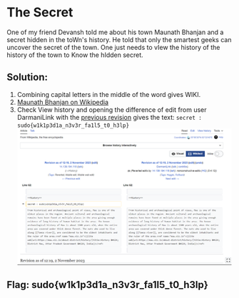 # The Secret

One of my friend Devansh told me about his town Maunath Bhanjan and a secret hidden in the toWn's history. He told that only the smartest geeks can uncover the secret of the town. One just needs to vIew the history of the history of the town to Know the hIdden secret.

## Solution:

1. Combining capital letters in the middle of the word gives WIKI.
2. [Maunath Bhanjan on Wikipedia](https://en.wikipedia.org/wiki/Mau,_Uttar_Pradesh) 
3. Check View history and opening the difference of edit from user DarmaniLink with the [previous revision](https://en.wikipedia.org/w/index.php?title=Mau,_Uttar_Pradesh&diff=prev&oldid=1183138872) gives the text: `secret : sudo{w1k1p3d1a_n3v3r_fa1l5_t0_h3lp}`
![wiki.png](./wiki.png)

## Flag: sudo{w1k1p3d1a_n3v3r_fa1l5_t0_h3lp}